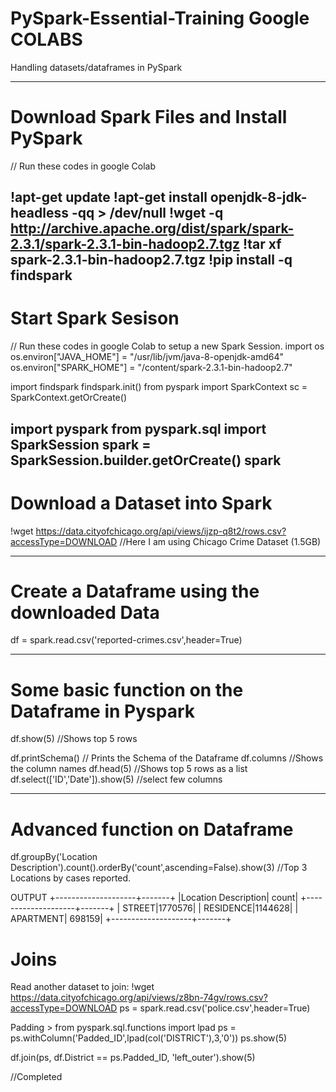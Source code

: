 # PySpark-Essential-Training Google COLABS
Handling datasets/dataframes in PySpark

----------------------------------------------------
# Download Spark Files and Install PySpark 
// Run these codes in google Colab

!apt-get update
!apt-get install openjdk-8-jdk-headless -qq > /dev/null
!wget -q http://archive.apache.org/dist/spark/spark-2.3.1/spark-2.3.1-bin-hadoop2.7.tgz
!tar xf spark-2.3.1-bin-hadoop2.7.tgz
!pip install -q findspark
---------------------------------------------------
# Start Spark Sesison
// Run these codes in google Colab to setup a new Spark Session.
import os
os.environ["JAVA_HOME"] = "/usr/lib/jvm/java-8-openjdk-amd64"
os.environ["SPARK_HOME"] = "/content/spark-2.3.1-bin-hadoop2.7"

import findspark
findspark.init()
from pyspark import SparkContext
sc = SparkContext.getOrCreate()

import pyspark
from pyspark.sql import SparkSession
spark = SparkSession.builder.getOrCreate() 
spark
--------------------------------------------------
# Download a Dataset into Spark

!wget https://data.cityofchicago.org/api/views/ijzp-q8t2/rows.csv?accessType=DOWNLOAD
//Here I am using Chicago Crime Dataset (1.5GB)

--------------------------------------------------
# Create a Dataframe using the downloaded Data

df = spark.read.csv('reported-crimes.csv',header=True)

---------------------------------------------------
# Some basic function on the Dataframe in Pyspark

df.show(5) //Shows top 5 rows

df.printSchema() // Prints the Schema of the Dataframe
df.columns //Shows the column names
df.head(5) //Shows top 5 rows as a list
df.select(['ID','Date']).show(5) //select few columns

----------------------------------------------------
# Advanced function on Dataframe

df.groupBy('Location Description').count().orderBy('count',ascending=False).show(3) //Top 3 Locations by cases reported.

OUTPUT 
+--------------------+-------+
|Location Description|  count|
+--------------------+-------+
|              STREET|1770576|
|           RESIDENCE|1144628|
|           APARTMENT| 698159|
+--------------------+-------+

# Joins

Read another dataset to join:
!wget https://data.cityofchicago.org/api/views/z8bn-74gv/rows.csv?accessType=DOWNLOAD
ps = spark.read.csv('police.csv',header=True)

Padding >
from pyspark.sql.functions import lpad
ps = ps.withColumn('Padded_ID',lpad(col('DISTRICT'),3,'0'))
ps.show(5)

df.join(ps, df.District == ps.Padded_ID, 'left_outer').show(5)

//Completed
